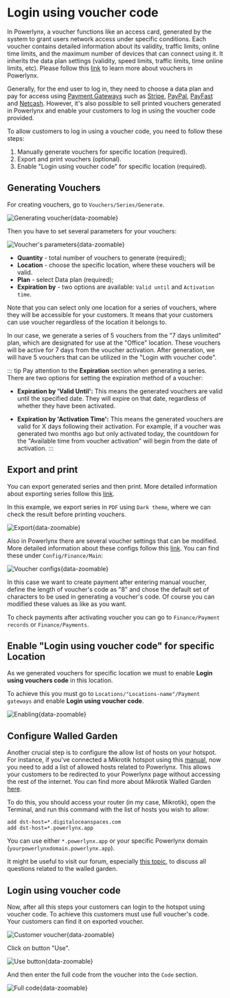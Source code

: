# Login using voucher code

In Powerlynx, a voucher functions like an access card, generated by the system to grant users network access under specific conditions. Each voucher contains detailed information about its validity, traffic limits, online time limits, and the maximum number of devices that can connect using it. It inherits the data plan settings (validity, speed limits, traffic limits, time online limits, etc). Please follow this [link](https://docs.powerlynx.app/system/vouchers.html) to learn more about vouchers in Powerlynx. 

Generally, for the end user to log in, they need to choose a data plan and pay for access using [Payment Gateways](https://docs.powerlynx.app/finance/main.html) such as [Stripe](https://docs.powerlynx.app/finance/stripe.html), [PayPal](https://docs.powerlynx.app/finance/paypal.html), [PayFast](https://docs.powerlynx.app/finance/payfast.html) and [Netcash](https://docs.powerlynx.app/finance/netcash.html). However, it's also possible to sell printed vouchers generated in Powerlynx and enable your customers to log in using the voucher code provided.

To allow customers to log in using a voucher code, you need to follow these steps:

  1. Manually generate vouchers for specific location (required).
  2. Export and print vouchers (optional).
  3. Enable "Login using voucher code" for specific location (required).

## Generating Vouchers

For creating vouchers, go to `Vouchers/Series/Generate`. 

![Generating voucher](images/generating_voucher.jpg){data-zoomable}

Then you have to set several parameters for your vouchers:

![Voucher's parameters](images/parameters.jpg){data-zoomable}

* **Quantity**        - total number of vouchers to generate (required);
* **Location**        - choose the specific location, where these vouchers will be valid. 
* **Plan**            - select Data plan (required); 
* **Expiration by**   - two options are available: `Valid until` and `Activation time`.

Note that you can select only one location for a series of vouchers, where they will be accessible for your customers. It means that your customers can use voucher regardless of the location it belongs to. 

In our case, we generate a series of 5 vouchers from the "7 days unlimited" plan, which are designated for use at the "Office" location. These vouchers will be active for 7 days from the voucher activation. After generation, we will have 5 vouchers that can be utilized in the "Login with voucher code".

::: tip
Pay attention to the **Expiration** section when generating a series. There are two options for setting the expiration method of a voucher:
- **Expiration by 'Valid Until':** This means the generated vouchers are valid until the specified date. They will expire on that date, regardless of whether they have been activated.

- **Expiration by 'Activation Time':** This means the generated vouchers are valid for X days following their activation. For example, if a voucher was generated two months ago but only activated today, the countdown for the "Available time from voucher activation" will begin from the date of activation.
:::

## Export and print

You can export generated series and then print. More detailed information about exporting series follow this [link](https://docs.powerlynx.app/system/vouchers.html#vouchers-export).

In this example, we export series in `PDF` using `Dark theme`, where we can check the result before printing vouchers.

![Export](images/export.jpg){data-zoomable}

Also in Powerlynx there are several voucher settings that can be modified. More detailed information about these configs follow this [link](https://docs.powerlynx.app/system/vouchers.html#voucher-settings). You can find these under `Config/Finance/Main`:

![Voucher configs](images/voucher_config.jpg){data-zoomable}

In this case we want to create payment after entering manual voucher, define the length of voucher's code as "8" and chose the default set of characters to be used in generating a voucher's code. Of course you can modified these values as like as you want. 

To check payments after activating voucher you can go to `Finance/Payment records` or `Finance/Payments`.

## Enable "Login using voucher code" for specific Location

As we generated vouchers for specific location we must to enable **Login using vouchers code** in this location.

To achieve this you must go to `Locations/"Locations-name"/Payment gateways` and enable **Login using voucher code**.

![Enabling](images/enabling.jpg){data-zoomable}

## Configure Walled Garden

Another crucial step is to configure the allow list of hosts on your hotspot. For instance, if you've connected a Mikrotik hotspot using this [manual](https://docs.powerlynx.app/networking/mikrotik.html), now you need to add a list of allowed hosts related to Powerlynx. This allows your customers to be redirected to your Powerlynx page without accessing the rest of the internet. You can find more about Mikrotik Walled Garden [here](https://wiki.mikrotik.com/wiki/Manual:IP/Hotspot/Walled_Garden).

To do this, you should access your router (in my case, Mikrotik), open the Terminal, and run this command with the list of hosts you wish to allow:

```
add dst-host=*.digitaloceanspaces.com
add dst-host=*.powerlynx.app
```

You can use either `*.powerlynx.app` or your specific Powerlynx domain (`yourpowerlynxdomain.powerlynx.app`).

It might be useful to visit our forum, especially [this topic](https://forum.powerlynx.app/t/mikrotik-walled-garden/19), to discuss all questions related to the walled garden.

## Login using voucher code

Now, after all this steps your customers can login to the hotspot using voucher code. To achieve this customers must use full voucher's code. Your customers can find it on exported voucher. 

![Customer voucher](images/customer_voucher.jpg){data-zoomable}

Click on button "Use".

![Use button](images/use.jpg){data-zoomable}

And then enter the full code from the voucher into the `Code` section.

![Full code](images/code.jpg){data-zoomable}